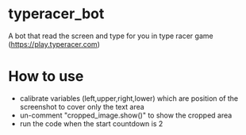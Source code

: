 # typeracer_bot
A bot that read the screen and type for you in type racer game (https://play.typeracer.com)

# How to use
- calibrate variables (left,upper,right,lower) which are position of the screenshot to cover only the text area
- un-comment "cropped_image.show()" to show the cropped area
- run the code when the start countdown is 2
